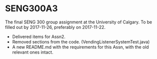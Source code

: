 # SENG300A3
The final SENG 300 group assignment at the University of Calgary.
To be filled out by 2017-11-26, preferably on 2017-11-22.
  - Delivered items for Assn2.
  - Removed sections from the code. (VendingListenerSystemTest.java)
  - A new README.md with the requirements for this Assn, with the old relevant ones intact.
